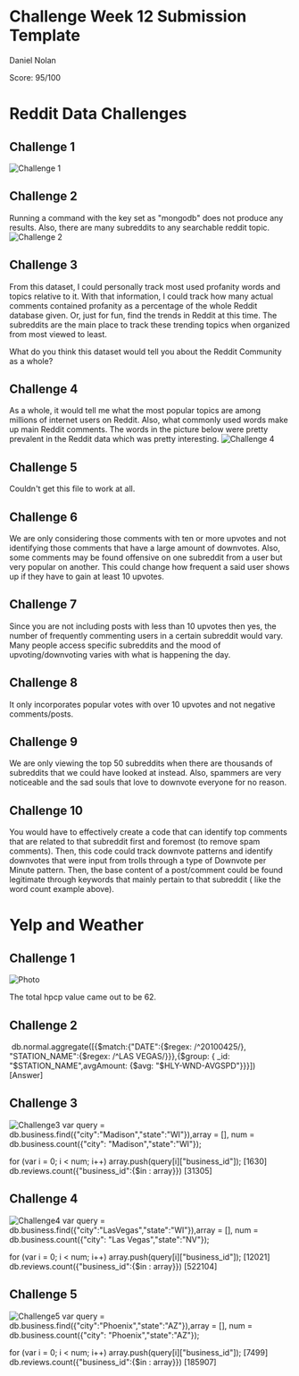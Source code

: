 # Challenge Week 12 Submission Template

Daniel Nolan

Score: 95/100

# Reddit Data Challenges

## Challenge 1

![Challenge 1](http://i.imgur.com/bso7fBY.png)

## Challenge 2

Running a command with the key set as "mongodb" does not produce any results. Also, there are many subreddits to any searchable reddit topic. 
 ![Challenge 2](http://i.imgur.com/hTm8QbZ.png)
 
## Challenge 3

From this dataset, I could personally track most used profanity words and topics relative to it. With that information, I could track how many actual comments contained profanity as a percentage of the whole Reddit database given. Or, just for fun, find the trends in Reddit at this time. The subreddits are the main place to track these trending topics when organized from most viewed to least.

What do you think this dataset would tell you about the Reddit Community as a whole?

## Challenge 4

As a whole, it would tell me what the most popular topics are among millions of internet users on Reddit. Also, what commonly used words make up main Reddit comments. The words in the picture below were pretty prevalent in the Reddit data which was pretty interesting.
![Challenge 4](http://i.imgur.com/f34io6A.png)

## Challenge 5

Couldn't get this file to work at all. 


## Challenge 6

We are only considering those comments with ten or more upvotes and not identifying those comments that have a large amount of downvotes. Also, some comments may be found offensive on one subreddit from a user but very popular on another. This could change how frequent a said user shows up if they have to gain at least 10 upvotes.  

## Challenge 7

Since you are not including posts with less than 10 upvotes then yes, the number of frequently commenting users in a certain subreddit would vary. Many people access specific subreddits and the mood of upvoting/downvoting varies with what is happening the day. 

## Challenge 8

It only incorporates popular votes with over 10 upvotes and not negative comments/posts.

## Challenge 9

We are only viewing the top 50 subreddits when there are thousands of subreddits that we could have looked at instead.
Also, spammers are very noticeable and the sad souls that love to downvote everyone for no reason.
## Challenge 10

You would have to effectively create a code that can identify top comments that are related to that subreddit first and foremost (to remove spam comments). Then, this code could track downvote patterns and identify downvotes that were input from trolls through a type of Downvote per Minute pattern. Then, the base content of a post/comment could be found legitimate through keywords that mainly pertain to that subreddit ( like the word count example above). 

# Yelp and Weather 

## Challenge 1

![Photo](http://i.imgur.com/ZLatVpp.png)

The total hpcp value came out to be 62.

## Challenge 2
![]()
db.normal.aggregate([{$match:{"DATE":{$regex: /^20100425/}, "STATION_NAME":{$regex: /^LAS VEGAS/}}},{$group: { _id: "$STATION_NAME",avgAmount: {$avg: "$HLY-WND-AVGSPD"}}}])
[Answer]

## Challenge 3
![Challenge3](http://i.imgur.com/EUAdiu2.png)
var query = db.business.find({"city":"Madison","state":"WI"}),array = [], num = db.business.count({"city": "Madison","state":"WI"});

for (var i = 0; i < num; i++) array.push(query[i]["business_id"]);
[1630]
db.reviews.count({"business_id":{$in : array}})
[31305]

## Challenge 4
![Challenge4](http://i.imgur.com/GuMTH5I.png)
var query = db.business.find({"city":"LasVegas","state":"WI"}),array = [], num = db.business.count({"city": "Las Vegas","state":"NV"});

for (var i = 0; i < num; i++) array.push(query[i]["business_id"]);
[12021]
db.reviews.count({"business_id":{$in : array}})
[522104]

## Challenge 5
![Challenge5](http://i.imgur.com/CCilNDB.png)
var query = db.business.find({"city":"Phoenix","state":"AZ"}),array = [], num = db.business.count({"city": "Phoenix","state":"AZ"});

for (var i = 0; i < num; i++) array.push(query[i]["business_id"]);
[7499]
db.reviews.count({"business_id":{$in : array}})
[185907]
